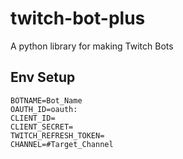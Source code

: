 # twitch-bot-plus
A python library for making Twitch Bots

## Env Setup
```
BOTNAME=Bot_Name
OAUTH_ID=oauth:
CLIENT_ID=
CLIENT_SECRET=
TWITCH_REFRESH_TOKEN=
CHANNEL=#Target_Channel
```
